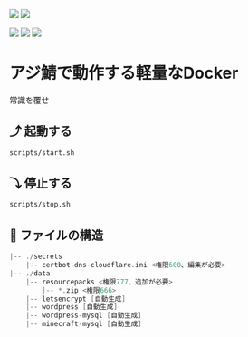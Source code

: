 [![](https://badgen.net/twitter/follow/AzisabaNetwork?icon=twitter)](https://twitter.com/AzisabaNetwork)
[![](https://discordapp.com/api/guilds/357134045328572418/widget.png)](https://discord.gg/seheC2W)

[![](https://badgen.net/github/license/AzisabaNetwork/azifry?icon=libraries)](LICENSE)
[![](https://badgen.net/github/checks/AzisabaNetwork/azifry?icon=github)](https://github.com/AzisabaNetwork/azifry/actions)
[![](https://badgen.net/dependabot/AzisabaNetwork/azifry?icon=dependabot)](https://app.dependabot.com/accounts/AzisabaNetwork/repos/227227452)

# アジ鯖で動作する軽量なDocker
常識を覆せ

## ⤴ 起動する
```bash
scripts/start.sh
```

## ⤵ 停止する
```bash
scripts/stop.sh
```

## 🔌 ファイルの構造
```go
|-- ./secrets
    |-- certbot-dns-cloudflare.ini <権限600、編集が必要>
|-- ./data
    |-- resourcepacks <権限777、追加が必要>
        |-- *.zip <権限666>
    |-- letsencrypt [自動生成]
    |-- wordpress [自動生成]
    |-- wordpress-mysql [自動生成]
    |-- minecraft-mysql [自動生成]
```
